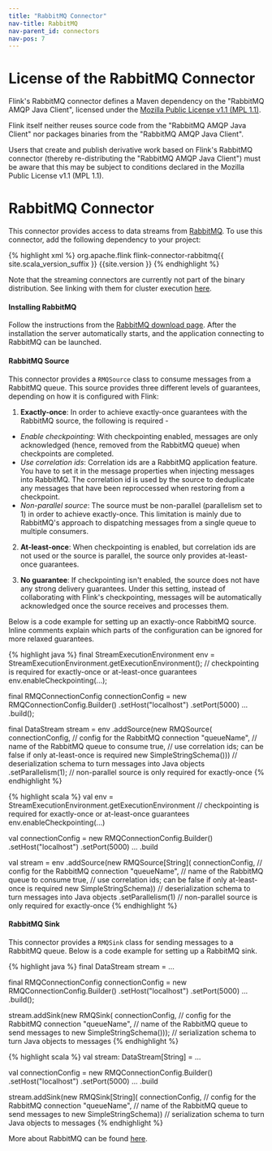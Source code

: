 ```yaml
---
title: "RabbitMQ Connector"
nav-title: RabbitMQ
nav-parent_id: connectors
nav-pos: 7
---
```

<!--
Licensed to the Apache Software Foundation (ASF) under one
or more contributor license agreements.  See the NOTICE file
distributed with this work for additional information
regarding copyright ownership.  The ASF licenses this file
to you under the Apache License, Version 2.0 (the
"License"); you may not use this file except in compliance
with the License.  You may obtain a copy of the License at

  http://www.apache.org/licenses/LICENSE-2.0

Unless required by applicable law or agreed to in writing,
software distributed under the License is distributed on an
"AS IS" BASIS, WITHOUT WARRANTIES OR CONDITIONS OF ANY
KIND, either express or implied.  See the License for the
specific language governing permissions and limitations
under the License.
-->

# License of the RabbitMQ Connector

Flink's RabbitMQ connector defines a Maven dependency on the
"RabbitMQ AMQP Java Client", licensed under the
[Mozilla Public License v1.1 (MPL 1.1)](https://www.mozilla.org/en-US/MPL/1.1/).

Flink itself neither reuses source code from the "RabbitMQ AMQP Java Client"
nor packages binaries from the "RabbitMQ AMQP Java Client".

Users that create and publish derivative work based on Flink's
RabbitMQ connector (thereby re-distributing the "RabbitMQ AMQP Java Client")
must be aware that this may be subject to conditions declared
in the Mozilla Public License v1.1 (MPL 1.1).

# RabbitMQ Connector

This connector provides access to data streams from [RabbitMQ](http://www.rabbitmq.com/). To use this connector, add the following dependency to your project:

{% highlight xml %}
<dependency>
  <groupId>org.apache.flink</groupId>
  <artifactId>flink-connector-rabbitmq{{ site.scala_version_suffix }}</artifactId>
  <version>{{site.version }}</version>
</dependency>
{% endhighlight %}

Note that the streaming connectors are currently not part of the binary distribution. See linking with them for cluster execution [here]({{site.baseurl}}/dev/linking.html).

#### Installing RabbitMQ
Follow the instructions from the [RabbitMQ download page](http://www.rabbitmq.com/download.html). After the installation the server automatically starts, and the application connecting to RabbitMQ can be launched.

#### RabbitMQ Source

This connector provides a `RMQSource` class to consume messages from a RabbitMQ
queue. This source provides three different levels of guarantees, depending
on how it is configured with Flink:

1. **Exactly-once**: In order to achieve exactly-once guarantees with the
RabbitMQ source, the following is required -
 - *Enable checkpointing*: With checkpointing enabled, messages are only
 acknowledged (hence, removed from the RabbitMQ queue) when checkpoints
 are completed.
 - *Use correlation ids*: Correlation ids are a RabbitMQ application feature.
 You have to set it in the message properties when injecting messages into RabbitMQ.
 The correlation id is used by the source to deduplicate any messages that
 have been reproccessed when restoring from a checkpoint.
 - *Non-parallel source*: The source must be non-parallel (parallelism set
 to 1) in order to achieve exactly-once. This limitation is mainly due to
 RabbitMQ's approach to dispatching messages from a single queue to multiple
 consumers.


2. **At-least-once**: When checkpointing is enabled, but correlation ids
are not used or the source is parallel, the source only provides at-least-once
guarantees.

3. **No guarantee**: If checkpointing isn't enabled, the source does not
have any strong delivery guarantees. Under this setting, instead of
collaborating with Flink's checkpointing, messages will be automatically
acknowledged once the source receives and processes them.

Below is a code example for setting up an exactly-once RabbitMQ source.
Inline comments explain which parts of the configuration can be ignored
for more relaxed guarantees.

<div class="codetabs" markdown="1">
<div data-lang="java" markdown="1">
{% highlight java %}
final StreamExecutionEnvironment env = StreamExecutionEnvironment.getExecutionEnvironment();
// checkpointing is required for exactly-once or at-least-once guarantees
env.enableCheckpointing(...);

final RMQConnectionConfig connectionConfig = new RMQConnectionConfig.Builder()
    .setHost("localhost")
    .setPort(5000)
    ...
    .build();
    
final DataStream<String> stream = env
    .addSource(new RMQSource<String>(
        connectionConfig,            // config for the RabbitMQ connection
        "queueName",                 // name of the RabbitMQ queue to consume
        true,                        // use correlation ids; can be false if only at-least-once is required
        new SimpleStringSchema()))   // deserialization schema to turn messages into Java objects
    .setParallelism(1);              // non-parallel source is only required for exactly-once
{% endhighlight %}
</div>
<div data-lang="scala" markdown="1">
{% highlight scala %}
val env = StreamExecutionEnvironment.getExecutionEnvironment
// checkpointing is required for exactly-once or at-least-once guarantees
env.enableCheckpointing(...)

val connectionConfig = new RMQConnectionConfig.Builder()
    .setHost("localhost")
    .setPort(5000)
    ...
    .build
    
val stream = env
    .addSource(new RMQSource[String](
        connectionConfig,            // config for the RabbitMQ connection
        "queueName",                 // name of the RabbitMQ queue to consume
        true,                        // use correlation ids; can be false if only at-least-once is required
        new SimpleStringSchema))     // deserialization schema to turn messages into Java objects
    .setParallelism(1)               // non-parallel source is only required for exactly-once
{% endhighlight %}
</div>
</div>

#### RabbitMQ Sink
This connector provides a `RMQSink` class for sending messages to a RabbitMQ
queue. Below is a code example for setting up a RabbitMQ sink.

<div class="codetabs" markdown="1">
<div data-lang="java" markdown="1">
{% highlight java %}
final DataStream<String> stream = ...

final RMQConnectionConfig connectionConfig = new RMQConnectionConfig.Builder()
    .setHost("localhost")
    .setPort(5000)
    ...
    .build();
    
stream.addSink(new RMQSink<String>(
    connectionConfig,            // config for the RabbitMQ connection
    "queueName",                 // name of the RabbitMQ queue to send messages to
    new SimpleStringSchema()));  // serialization schema to turn Java objects to messages
{% endhighlight %}
</div>
<div data-lang="scala" markdown="1">
{% highlight scala %}
val stream: DataStream[String] = ...

val connectionConfig = new RMQConnectionConfig.Builder()
    .setHost("localhost")
    .setPort(5000)
    ...
    .build
    
stream.addSink(new RMQSink[String](
    connectionConfig,         // config for the RabbitMQ connection
    "queueName",              // name of the RabbitMQ queue to send messages to
    new SimpleStringSchema))  // serialization schema to turn Java objects to messages
{% endhighlight %}
</div>
</div>

More about RabbitMQ can be found [here](http://www.rabbitmq.com/).
